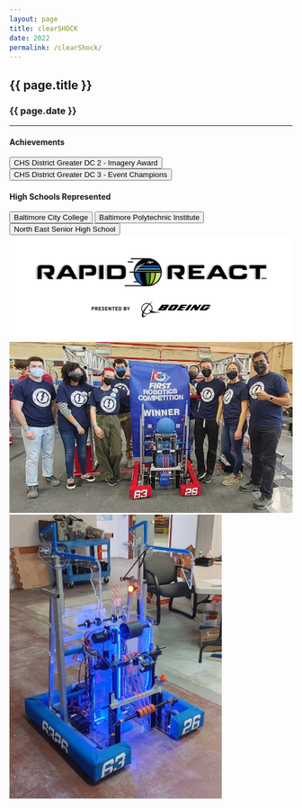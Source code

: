```yaml
---
layout: page
title: clearSHOCK
date: 2022
permalink: /clearShock/
---
```


<div class="container" markdown="1">
<section class="card bg-light page-card p-4" markdown="1">

<h1 class="mx-auto pb-2">{{ page.title }}</h1>
<h3 class="mx-auto">{{ page.date }}</h3>
<hr>

<h4 class="p-0">Achievements</h4>

<button type="button" class="page-button m-1 btn btn-primary">CHS District Greater DC 2 - Imagery Award</button>
<button type="button" class="page-button m-1 btn btn-primary">CHS District Greater DC 3 - Event Champions</button>

<h4 class="mt-2 p-0">High Schools Represented</h4>
<button type="button" class="page-outline-button m-1 btn btn-outline-primary">Baltimore City College</button>
<button type="button" class="page-outline-button m-1 btn btn-outline-primary">Baltimore Polytechnic Institute</button>
<button type="button" class="page-outline-button m-1 btn btn-outline-primary">North East Senior High School</button>

<div class="p-0">
<img src="/assets/img/robots/clearShock-1.png" class="d-flex img-fluid mx-auto mt-2 rounded" />
<img src="/assets/img/robots/clearShock-3.jpg" class="d-flex img-fluid mx-auto mt-2 rounded" />
<img src="/assets/img/robots/clearShock-2.jpg" class="d-flex img-fluid mx-auto mt-2 rounded" height="auto" width="75%"/>

</div>

</section>
</div>
